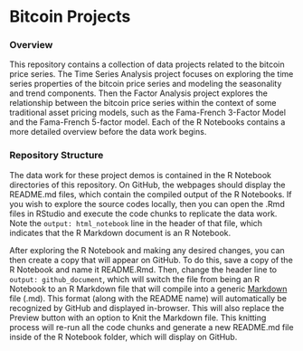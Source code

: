 # Bitcoin Projects

### Overview

This repository contains a collection of data projects related to the bitcoin price series. The Time Series Analysis project focuses on exploring the time series properties of the bitcoin price series and modeling the seasonality and trend components. Then the Factor Analysis project explores the relationship between the bitcoin price series within the context of some traditional asset pricing models, such as the Fama-French 3-Factor Model and the Fama-French 5-factor model. Each of the R Notebooks contains a more detailed overview before the data work begins.

### Repository Structure

The data work for these project demos is contained in the R Notebook directories of this repository. On GitHub, the webpages should display the README.md files, which contain the compiled output of the R Notebooks. If you wish to explore the source codes locally, then you can open the .Rmd files in RStudio and execute the code chunks to replicate the data work. Note the `output: html_notebook` line in the header of that file, which indicates that the R Markdown document is an R Notebook. 

After exploring the R Notebook and making any desired changes, you can then create a copy that will appear on GitHub. To do this, save a copy of the R Notebook and name it README.Rmd. Then, change the header line to `output: github_document`, which will switch the file from being an R Notebook to an R Markdown file that will compile into a generic [Markdown](https://www.markdownguide.org/) file (.md). This format (along with the README name) will automatically be recognized by GitHub and displayed in-browser. This will also replace the Preview button with an option to Knit the Markdown file. This knitting process will re-run all the code chunks and generate a new README.md file inside of the R Notebook folder, which will display on GitHub.

